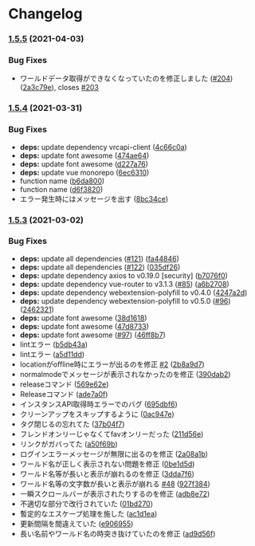 # Changelog

### [1.5.5](https://www.github.com/mnao305/VRCFriendCheck/compare/v1.5.4...v1.5.5) (2021-04-03)


### Bug Fixes

* ワールドデータ取得ができなくなっていたのを修正しました ([#204](https://www.github.com/mnao305/VRCFriendCheck/issues/204)) ([2a3c79e](https://www.github.com/mnao305/VRCFriendCheck/commit/2a3c79eae304a01c3d4b543585368b204d43140e)), closes [#203](https://www.github.com/mnao305/VRCFriendCheck/issues/203)

### [1.5.4](https://www.github.com/mnao305/VRCFriendCheck/compare/v1.5.3...v1.5.4) (2021-03-31)


### Bug Fixes

* **deps:** update dependency vrcapi-client ([4c66c0a](https://www.github.com/mnao305/VRCFriendCheck/commit/4c66c0a4f3a139fff40f3fbb1ae40a285a862790))
* **deps:** update font awesome ([474ae64](https://www.github.com/mnao305/VRCFriendCheck/commit/474ae64b73344083c23e769da0fe039d73b03e65))
* **deps:** update font awesome ([d227a76](https://www.github.com/mnao305/VRCFriendCheck/commit/d227a7649f38e722285d21ad39f338dd57a44ec3))
* **deps:** update vue monorepo ([6ec6310](https://www.github.com/mnao305/VRCFriendCheck/commit/6ec63107986a995dde5b635aa2b96f042dd9474e))
* function name ([b6da800](https://www.github.com/mnao305/VRCFriendCheck/commit/b6da8006c5d8881e25920c14689c57e975291919))
* function name ([d6f3820](https://www.github.com/mnao305/VRCFriendCheck/commit/d6f3820a389a1fd3b6a98e086d6b852dac32e50b))
* エラー発生時にはメッセージを出す ([8bc34ce](https://www.github.com/mnao305/VRCFriendCheck/commit/8bc34ce42e6511324bd4b9aa1d79f7f6249eab13))

### [1.5.3](https://www.github.com/mnao305/VRCFriendCheck/compare/1.5.2...v1.5.3) (2021-03-02)


### Bug Fixes

* **deps:** update all dependencies ([#121](https://www.github.com/mnao305/VRCFriendCheck/issues/121)) ([fa44846](https://www.github.com/mnao305/VRCFriendCheck/commit/fa44846c3bab515e606a181821f49f2c77b66457))
* **deps:** update all dependencies ([#122](https://www.github.com/mnao305/VRCFriendCheck/issues/122)) ([035df26](https://www.github.com/mnao305/VRCFriendCheck/commit/035df26d28efa8d9086feb18a6760afa0bdd91a8))
* **deps:** update dependency axios to v0.19.0 [security] ([b7076f0](https://www.github.com/mnao305/VRCFriendCheck/commit/b7076f00f08bbe9dcfe1c2a5bab5d1d5dc59d9db))
* **deps:** update dependency vue-router to v3.1.3 ([#85](https://www.github.com/mnao305/VRCFriendCheck/issues/85)) ([a6b2708](https://www.github.com/mnao305/VRCFriendCheck/commit/a6b2708a4e2b6a46a9fad275450d7626d52114fd))
* **deps:** update dependency webextension-polyfill to v0.4.0 ([4247a2d](https://www.github.com/mnao305/VRCFriendCheck/commit/4247a2d046d4640ade60b2e7089a6044e87ae41e))
* **deps:** update dependency webextension-polyfill to v0.5.0 ([#96](https://www.github.com/mnao305/VRCFriendCheck/issues/96)) ([2462321](https://www.github.com/mnao305/VRCFriendCheck/commit/246232168b9d555136a3158e9e6b19cfb402dfa4))
* **deps:** update font awesome ([38d1618](https://www.github.com/mnao305/VRCFriendCheck/commit/38d1618539736f6c0fd785f4adbaef3ee0c59bb8))
* **deps:** update font awesome ([47d8733](https://www.github.com/mnao305/VRCFriendCheck/commit/47d87335e738fc665f077fb853dabdaff2596cf9))
* **deps:** update font awesome ([#97](https://www.github.com/mnao305/VRCFriendCheck/issues/97)) ([46ff8b7](https://www.github.com/mnao305/VRCFriendCheck/commit/46ff8b710ff435c48bb54bd0380ca9e888b0c7d3))
* lintエラー ([b5db43a](https://www.github.com/mnao305/VRCFriendCheck/commit/b5db43a5e54e5d5290dd5393ca12dc6e77de6721))
* lintエラー ([a5d11dd](https://www.github.com/mnao305/VRCFriendCheck/commit/a5d11dd56a47caccd72d8277d2d14f68ad5c6eb6))
* locationがoffline時にエラーが出るのを修正 [#2](https://www.github.com/mnao305/VRCFriendCheck/issues/2) ([2b8a9d7](https://www.github.com/mnao305/VRCFriendCheck/commit/2b8a9d7e03cf59573ed1db30e0bb23057aecd4ed))
* normalmodeでメッセージが表示されなかったのを修正 ([390dab2](https://www.github.com/mnao305/VRCFriendCheck/commit/390dab2b0968ad417b59aad433bb58c81062a7a1))
* releaseコマンド ([569e62e](https://www.github.com/mnao305/VRCFriendCheck/commit/569e62e928511174e0c2ddd76a77f7eb9d6faa0c))
* Releaseコマンド ([ade7a0f](https://www.github.com/mnao305/VRCFriendCheck/commit/ade7a0f296a5041ca6cc980e7db9917f2e686c51))
* インスタンスAPI取得時エラーでのバグ ([695dbf6](https://www.github.com/mnao305/VRCFriendCheck/commit/695dbf6dd5c052fa990a4280f572ad56aaf54570))
* クリーンアップをスキップするように ([0ac947e](https://www.github.com/mnao305/VRCFriendCheck/commit/0ac947e2b843075f70f6c4f9fc4c8bff1b8a2b7c))
* タグ閉じるの忘れてた ([37b04f7](https://www.github.com/mnao305/VRCFriendCheck/commit/37b04f7021afe18d194aace429058aeae9aabf03))
* フレンドオンリーじゃなくてfavオンリーだった ([211d56e](https://www.github.com/mnao305/VRCFriendCheck/commit/211d56e6be179f7fdf4d9c1b1daf2f34c2245732))
* リンクがガバってた ([a50f69b](https://www.github.com/mnao305/VRCFriendCheck/commit/a50f69b47605fa8c37259c735dee37cebbbead5f))
* ログインエラーメッセージが無限に出るのを修正 ([2a08a1b](https://www.github.com/mnao305/VRCFriendCheck/commit/2a08a1b10a31b1ee85ae936ded3d9ddb6d59a323))
* ワールド名が正しく表示されない問題を修正 ([0be1d5d](https://www.github.com/mnao305/VRCFriendCheck/commit/0be1d5dc6a0c85d4e1f07ee5011ebf8e4b34ec1c))
* ワールド名等が長いと表示が崩れるのを修正 ([3dda7f6](https://www.github.com/mnao305/VRCFriendCheck/commit/3dda7f67bc7e2db97d39a29d5f6f3d1903c87259))
* ワールド名等の文字数が長いと表示が崩れる [#48](https://www.github.com/mnao305/VRCFriendCheck/issues/48) ([927f384](https://www.github.com/mnao305/VRCFriendCheck/commit/927f384c6bd91cbc0f1fa04c017e1ff4913f9a8c))
* 一瞬スクロールバーが表示されたりするのを修正 ([adb8e72](https://www.github.com/mnao305/VRCFriendCheck/commit/adb8e723220fa8a5b38723cbc6eab414759aba73))
* 不適切な部分で改行されていた ([01bd270](https://www.github.com/mnao305/VRCFriendCheck/commit/01bd270fe2e2133afda920c1adcf08a748e4eaf7))
* 暫定的なエスケープ処理を施した ([ac1d1ea](https://www.github.com/mnao305/VRCFriendCheck/commit/ac1d1ea777398e2f81ba970a735d92c63f5ab7a0))
* 更新間隔を間違えていた ([e906955](https://www.github.com/mnao305/VRCFriendCheck/commit/e90695548102d9f40816d989ce03d91901112ae5))
* 長い名前やワールド名の時突き抜けていたのを修正 ([ad9d56f](https://www.github.com/mnao305/VRCFriendCheck/commit/ad9d56f4078194943aaf044c1a85d3d37dfbf453))
